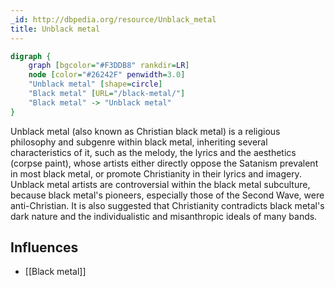 ```yaml
---
_id: http://dbpedia.org/resource/Unblack_metal
title: Unblack metal
---
```


```dot
digraph {
	graph [bgcolor="#F3DDB8" rankdir=LR]
	node [color="#26242F" penwidth=3.0]
	"Unblack metal" [shape=circle]
	"Black metal" [URL="/black-metal/"]
	"Black metal" -> "Unblack metal"
}
```

Unblack metal (also known as Christian black metal) is a religious philosophy and subgenre within black metal, inheriting several characteristics of it, such as the melody, the lyrics and the aesthetics (corpse paint), whose artists either directly oppose the Satanism prevalent in most black metal, or promote Christianity in their lyrics and imagery. Unblack metal artists are controversial within the black metal subculture, because black metal's pioneers, especially those of the Second Wave, were anti-Christian. It is also suggested that Christianity contradicts black metal's dark nature and the individualistic and misanthropic ideals of many bands.

## Influences

- [[Black metal]]
